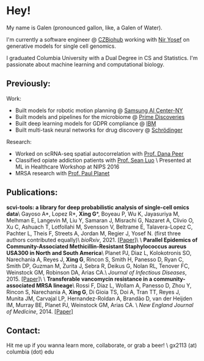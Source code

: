 # Hey!

My name is Galen (pronounced gallon, like, a Galen of Water). 

I'm currently a software engineer @ [CZBiohub](https://czbiohub.org) working with [Nir Yosef](https://yoseflab.github.io/) on generative models for single cell genomics. 

I graduated Columbia University with a Dual Degree in CS and Statistics. I'm passionate about machine learning and computational biology.

## Previously: 

Work:
* Built models for robotic motion planning @ [Samsung AI Center-NY](https://research.samsung.com/aicenter_ny)
* Built models and pipelines for the microbiome @ [Prime Discoveries](https://www.primediscoveries.com)
* Built deep learning models for GDPR compliance @ [IBM](https://www.ibm.com)
* Built multi-task neural networks for drug discovery @ [Schrödinger](https://www.schrodinger.com)

Research:
* Worked on scRNA-seq spatial autocorrelation with [Prof. Dana Peer](https://www.mskcc.org/research/ski/labs/dana-pe-er)
* Classified opiate addiction patients with [Prof. Sean Luo](http://www.columbia.edu/~xsl2101/) \\
Presented at ML in Healthcare Workshop at NIPS 2016
* MRSA research with [Prof. Paul Planet](https://www.chop.edu/doctors/planet-paul-j)

## Publications:
**scvi-tools: a library for deep probabilistic analysis of single-cell omics data**\\
Gayoso A\*, Lopez R\*, **Xing G**\*, Boyeau P, Wu K, Jayasuriya M, Melhman E, Langevin M, Liu Y, Samaran J, Misrachi G, Nazaret A, Clivio O, Xu C, Ashuach T, Lotfollahi M, Svensson V, Beltrame E, Talavera-Lopez C, Pachter L, Theis F, Streets A, Jordan M, Regier J, Yosef N. (first three authors contributed equally)\\
*bioRxiv*, 2021. [[Paper]](https://www.biorxiv.org/content/10.1101/2021.04.28.441833v1)\\
\\
**Parallel Epidemics of Community-Associated Methicillin-Resistant Staphylococcus aureus USA300 in North and South America**\\
Planet PJ, Diaz L, Kolokotronis SO, Narechania A, Reyes J, **Xing G**, Rincon S, Smith H, Panesso D, Ryan C, Smith DP, Guzman M, Zurita J, Sebra R, Deikus G, Nolan RL, Tenover FC, Weinstock GM, Robinson DA, Arias CA.\\
*Journal of Infectious Diseases*, 2015. [[Paper]](https://www.ncbi.nlm.nih.gov/pubmed/26048971)\\
\\
**Transferable vancomycin resistance in a community-associated MRSA lineage**\\
Rossi F, Diaz L, Wollam A, Panesso D, Zhou Y, Rincon S, Narechania A, **Xing G**, Di Gioia 	TS, Doi A, Tran TT, Reyes J, Munita JM, Carvajal LP, Hernandez-Roldan A, Brandão D, van der Heijden IM, Murray BE, Planet PJ, Weinstock GM, Arias CA. \\
*New England Journal of Medicine*, 2014. [[Paper]](https://www.nejm.org/doi/10.1056/NEJMoa1303359?url_ver=Z39.88-2003&rfr_id=ori:rid:crossref.org&rfr_dat=cr_pub%3dwww.ncbi.nlm.nih.gov)

## Contact:
Hit me up if you wanna learn more, collaborate, or grab a beer! \\
gx2113 (at) columbia (dot) edu
